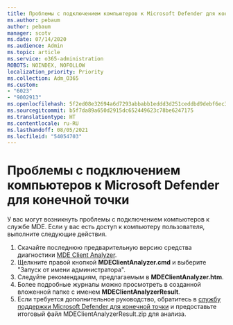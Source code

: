 ```yaml
---
title: Проблемы с подключением компьютеров к Microsoft Defender для конечной точки
ms.author: pebaum
author: pebaum
manager: scotv
ms.date: 07/14/2020
ms.audience: Admin
ms.topic: article
ms.service: o365-administration
ROBOTS: NOINDEX, NOFOLLOW
localization_priority: Priority
ms.collection: Adm_O365
ms.custom:
- "6023"
- "9002913"
ms.openlocfilehash: 5f2ed08e32694a6d7293abbabb1eddd3d251ceddbd9debf6ec3143bb4fed86db
ms.sourcegitcommit: b5f7da89a650d2915dc652449623c78be6247175
ms.translationtype: HT
ms.contentlocale: ru-RU
ms.lasthandoff: 08/05/2021
ms.locfileid: "54054703"
---
```

# <a name="issues-with-onboarding-machines-to-microsoft-defender-for-endpoints"></a>Проблемы с подключением компьютеров к Microsoft Defender для конечной точки

У вас могут возникнуть проблемы с подключением компьютеров к службе MDE. Если у вас есть доступ к компьютеру пользователя, выполните следующие действия.

1. Скачайте последнюю предварительную версию средства диагностики [MDE Client Analyzer](https://aka.ms/betamdeanalyzer).
2. Щелкните правой кнопкой **MDEClientAnalyzer.cmd** и выберите "Запуск от имени администратора".
3. Следуйте рекомендациям, предлагаемым в **MDEClientAnalyzer.htm**.
4. Более подробные журналы можно просмотреть в созданной вложенной папке с именем **MDEClientAnalyzerResult**.
5. Если требуется дополнительное руководство, обратитесь в [службу поддержки Microsoft Defender для конечной точки](https://docs.microsoft.com/windows/security/threat-protection/microsoft-defender-atp/contact-support) и предоставьте итоговый файл MDEClientAnalyzerResult.zip для анализа.
